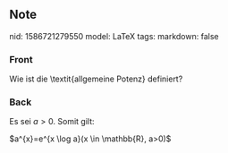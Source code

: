 ## Note
nid: 1586721279550
model: LaTeX
tags: 
markdown: false

### Front
Wie ist die \textit{allgemeine Potenz} definiert?

### Back
Es sei $a>0$. Somit gilt:<div>
<div>$a^{x}=e^{x \log a}(x \in \mathbb{R}, a>0)$
</div></div>

